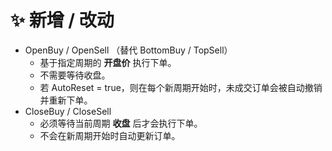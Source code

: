 # ✨ 新增 / 改动

 - OpenBuy / OpenSell （替代 BottomBuy / TopSell）
    - 基于指定周期的 **开盘价** 执行下单。
    - 不需要等待收盘。
    - 若 AutoReset = true，则在每个新周期开始时，未成交订单会被自动撤销并重新下单。
 - CloseBuy / CloseSell
    - 必须等待当前周期 **收盘** 后才会执行下单。
    - 不会在新周期开始时自动更新订单。
